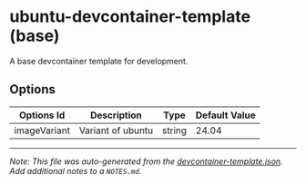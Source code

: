 
# ubuntu-devcontainer-template (base)

A base devcontainer template for development.

## Options

| Options Id | Description | Type | Default Value |
|-----|-----|-----|-----|
| imageVariant | Variant of ubuntu | string | 24.04 |



---

_Note: This file was auto-generated from the [devcontainer-template.json](https://github.com/marcocarmonadev/devcontainer-templates/blob/main/source/base/devcontainer-template.json).  Add additional notes to a `NOTES.md`._
